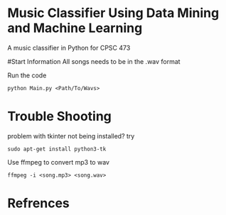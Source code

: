 # Music Classifier Using Data Mining and Machine Learning

A music classifier in Python for CPSC 473

#Start Information
All songs needs to be in the .wav format

Run the code
```
python Main.py <Path/To/Wavs>
```



# Trouble Shooting
problem with tkinter not being installed? try
```
sudo apt-get install python3-tk
```

Use ffmpeg to convert mp3 to wav
```
ffmpeg -i <song.mp3> <song.wav>
```

# Refrences
